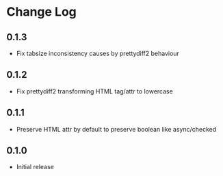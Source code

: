 # Change Log

## 0.1.3

- Fix tabsize inconsistency causes by prettydiff2 behaviour

## 0.1.2

- Fix prettydiff2 transforming HTML tag/attr to lowercase

## 0.1.1

- Preserve HTML attr by default to preserve boolean like async/checked

## 0.1.0

- Initial release
